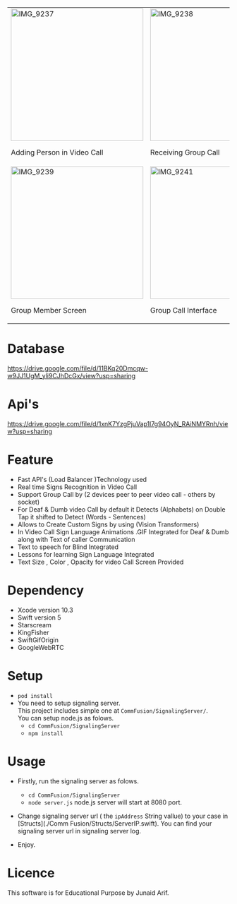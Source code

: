 <table>
  <tr>
    <td>
      <img src="https://github.com/junaidbackspace/Video-Call-Sign-Language-Recognition-ASL---BSL-/assets/88697352/6b6cf6b4-9ca7-43a4-a9ee-f026ca3d0f8f" alt="IMG_9237" width="300">
      <p>Adding Person in Video Call</p>
    </td>
    <td>
      <img src="https://github.com/junaidbackspace/Video-Call-Sign-Language-Recognition-ASL---BSL-/assets/88697352/8b5e19fc-75ef-4ba4-81fd-1c80e6a5c4f6" alt="IMG_9238" width="300">
      <p>Receiving Group Call</p>
    </td>
  </tr>
  <tr>
    <td>
      <img src="https://github.com/junaidbackspace/Video-Call-Sign-Language-Recognition-ASL---BSL-/assets/88697352/b54168d7-9afd-4b27-8607-137709cf686d" alt="IMG_9239" width="300">
      <p>Group Member Screen</p>
    </td>
    <td>
      <img src="https://github.com/junaidbackspace/Video-Call-Sign-Language-Recognition-ASL---BSL-/assets/88697352/a24bb2b0-c4af-479d-9020-516b99dbb86d" alt="IMG_9241" width="300">
      <p>Group Call Interface</p>
    </td>
  </tr>
</table>





# Database
https://drive.google.com/file/d/11BKq20Dmcqw-w9JJ1UgM_yli9CJhDcGx/view?usp=sharing

# Api's
https://drive.google.com/file/d/1xnK7YzgPjuVap1l7g94OyN_RAiNMYRnh/view?usp=sharing


# Feature

- Fast API's (Load Balancer )Technology used
- Real time Signs Recognition in Video Call
- Support Group Call by (2 devices peer to peer video call - others by socket)
- For Deaf & Dumb video Call by default it Detects (Alphabets) on Double Tap it shifted to Detect (Words - Sentences)
- Allows to Create Custom Signs by using (Vision Transformers)
- In Video Call Sign Language Animations .GIF Integrated for Deaf & Dumb along with Text of caller Communication
- Text to speech for Blind Integrated
- Lessons for learning Sign Language Integrated
- Text Size , Color , Opacity for video Call Screen Provided


# Dependency

- Xcode version 10.3
- Swift version 5
- Starscream
- KingFisher
- SwiftGifOrigin
- GoogleWebRTC

# Setup

- `pod install`
- You need to setup signaling server.  
  This project includes simple one at `CommFusion/SignalingServer/`.  
  You can setup node.js as folows.
  - `cd CommFusion/SignalingServer`
  - `npm install`

# Usage

- Firstly, run the signaling server as folows.
  - `cd CommFusion/SignalingServer`
  - `node server.js`
    node.js server will start at 8080 port.
- Change signaling server url ( the `ipAddress` String vallue) to your case in [Structs](./Comm Fusion/Structs/ServerIP.swift). You can find your signaling server     url in signaling server log.
  
- Enjoy.

# Licence

This software is for Educational Purpose by Junaid Arif.
